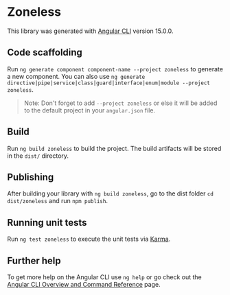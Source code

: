# Zoneless

This library was generated with [Angular CLI](https://github.com/angular/angular-cli) version 15.0.0.

## Code scaffolding

Run `ng generate component component-name --project zoneless` to generate a new component. You can also use `ng generate directive|pipe|service|class|guard|interface|enum|module --project zoneless`.
> Note: Don't forget to add `--project zoneless` or else it will be added to the default project in your `angular.json` file. 

## Build

Run `ng build zoneless` to build the project. The build artifacts will be stored in the `dist/` directory.

## Publishing

After building your library with `ng build zoneless`, go to the dist folder `cd dist/zoneless` and run `npm publish`.

## Running unit tests

Run `ng test zoneless` to execute the unit tests via [Karma](https://karma-runner.github.io).

## Further help

To get more help on the Angular CLI use `ng help` or go check out the [Angular CLI Overview and Command Reference](https://angular.io/cli) page.
